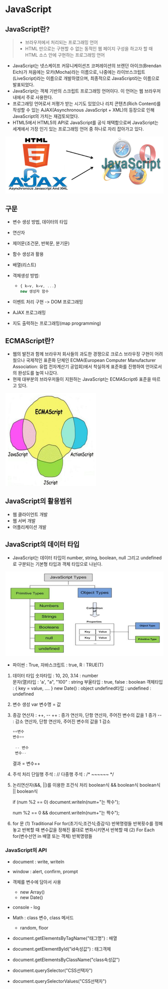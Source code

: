 # JavaScript

## JavaScript란?

> * 브라우저에서 처리되는 프로그래밍 언어
> * HTML 만으로는 구현할 수 없는 동적인 웹 페이지 구성을 하고자 할 때 HTML 소스 안에 구현하는 프로그래밍 언어

* JavaScript는 넷스케이프 커뮤니케이션즈 코퍼레이션의 브렌던 아이크(Brendan Eich)가 처음에는 모카(Mocha)라는 이름으로, 나중에는 라이브스크립트(LiveScript)라는 이름으로 개발하였으며, 최종적으로 JavaScript라는 이름으로 발표되었다.
* JavaScript는 객체 기반의 스크립트 프로그래밍 언어이다. 이 언어는 웹 브라우저 내에서 주로 사용한다.
* 프로그래밍 언어로서 저평가 받는 시기도 있었으나 리치 콘텐츠(Rich Content)를 작성할 수 있는 AJAX(Asynchronous JavaScript + XML)의 등장으로 인해 JavaScript의 가치는 재검토되었다.
* HTML5에서 HTML5의 API로 JavaScript를 공식 채택함으로써 JavaScript는 세계에서 가장 인기 있는 프로그래밍 언어 중 하나로 자리 잡아가고 있다.

![image-20210718204932518](md-images/image-20210718204932518.png)



## 구문

* 변수 생성 방법, 데이터의 타입

* 연산자

* 제어문(조건문, 반복문, 분기문)

* 함수 생성과 활용

* 배열(리스트)

* 객체생성 방법:

  * ```javascript
    { k=v, k=v, ...}
    new 생성자 함수
    ```

* 이벤트 처리 구현 -> DOM 프로그래밍

* AJAX 프로그래밍

* 지도 출력하는 프로그래밍(map programming)



## ECMAScript란?

* 웹의 발전과 함께 브라우저 회사들의 과도한 경쟁으로 크로스 브라우징 구현이 어려웠으나 국제적인 표준화 단체인 ECMA(European Computer Manufacturer Association: 유럽 전자계산기 공업회)에서 착실하게 표준화를 진행하여 언어로서의 완성도를 높여 나갔다.
* 현재 대부분의 브라우저들이 지원하는 JavaScript는 ECMAScript6 표준을 따르고 있다.

![image-20210718205155708](md-images/image-20210718205155708.png)

## JavaScript의 활용범위

* 웹 클라이언트 개발
* 웹 서버 개발
* 어플리케이션 개발



## JavaScript의 데이터 타입

* JavaScript는 데이터 타입이 number, string, boolean, null 그리고 undefined로 구분되는 기본형 타입과 객체 타입으로 나뉜다.

![image-20210718211306637](md-images/image-20210718211306637.png)



* 파이썬 : True, 자바스크립트 : true, R : TRUE(T)

1. 데이터 타입
   숫자타입		: 10, 20, 3.14    : number 	
   문자(열)타입	: 'a', "a", "100"  : string
   부울타입		: true, false     : boolean
   객체타입		: { key = value, .... }
                                  new Date()             : object
   undefined타입       : undefined              : undefined

2. 변수 생성 
    var 변수명 = 값

3. 증감 연산자 : ++, --
    ++ : 증가 연산자, 단항 연산자, 주어진 변수의 값을 1 증가
    -- : 감소 연산자, 단항 연산자, 주어진 변수의 값을 1 감소

    ```javascript
    ++변수
    변수++
    
     -- 변수
     변수--
   ```

    결과 = 변수++
   
4. 주석 처리
    단일행 주석 : //
    다중행 주석 : /*  ~~~~~~ */

5. 논리연산자(&&, ||)를 이용한 조건식 처리
    boolean식 && boolean식
    boolean식 || boolean식

    if (num %2 == 0) 
        document.writeln(num+"는 짝수");

    num %2 == 0 && document.writeln(num+"는 짝수");

6. for 문
    (1) Traditional For
        for(초기식;조건식;증감식)
                반복명령들
        반복횟수를 정해놓고 반복할 때
        변수값을 정해진 룰대로 변화시키면서 반복할 때
    (2) For Each
         for(변수선언 in 배열 또는 객체)
	반복명령들
        



### JavaScript의 API

* document : write, writeln
* window : alert, confirm, prompt
* 객체를 변수에 담아서 사용
  * new Array()
  * new Date()
* console - log
* Math : class 변수, class 메서드
  * random, floor



* document.getElementsByTagName("태그명") : 배열
* document.getElementById("id속성값") : 태그객체
* document.getElementsByClassName("class속성값")



* document.querySelector("CSS선택자")
* document.querySelectorValues("CSS선택자")

